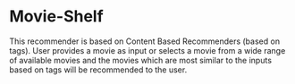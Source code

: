 # Movie-Shelf
This recommender is based on Content Based Recommenders (based on tags).
User provides a movie as input or selects a movie from a wide range of available movies  and the movies which are most similar to the inputs based on tags will be recommended to the user.
